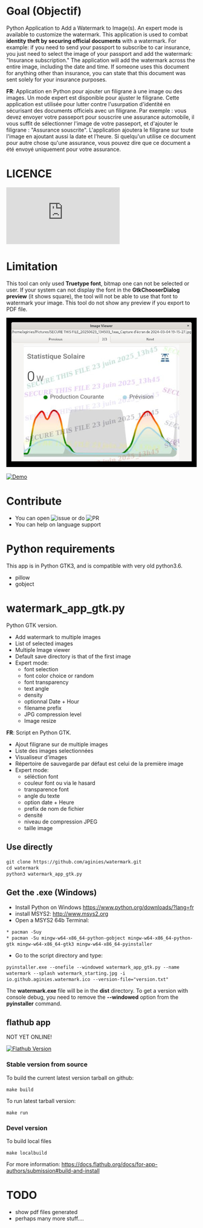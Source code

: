 # Goal (Objectif)

Python Application to Add a Watermark to Image(s). An expert mode is available to customize the watermark.
This application is used to combat **identity theft by securing official documents** with a watermark. For example: if you need to send your passport to subscribe to car insurance, you just need to select the image of your passport and add the watermark: "Insurance subscription." The application will add the watermark across the entire image, including the date and time. If someone uses this document for anything other than insurance, you can state that this document was sent solely for your insurance purposes.

**FR**: Application en Python pour ajouter un filigrane à une image ou des images. Un mode expert est disponible pour ajuster le filigrane. 
Cette application est utilisée pour lutter contre l'usurpation d'identité en sécurisant des documents officiels avec un filigrane. Par exemple : vous devez envoyer votre passeport pour souscrire une assurance automobile, il vous suffit de sélectionner l'image de votre passeport, et d'ajouter le filigrane : "Assurance souscrite". L'application ajoutera le filigrane sur toute l'image en ajoutant aussi la date et l'heure. Si quelqu'un utilise ce document pour autre chose qu'une assurance, vous pouvez dire que ce document a été envoyé uniquement pour votre assurance.

# LICENCE

![GPL2](https://www.gnu.org/licenses/old-licenses/gpl-2.0.html)

# Limitation

This tool can only used **Truetype font**, bitmap one can not be selected or user.
If your system can not display the font in the **GtkChooserDialog preview** (it shows square), the tool will not be able to use that font to watermark your image.
This tool do not show any preview if you export to PDF file.

![image](https://raw.githubusercontent.com/aginies/watermark/refs/heads/main/images/example.jpg)

[![Demo](https://img.youtube.com/vi/rNg0RGUvESI/0.jpg)](https://www.youtube.com/watch?v=rNg0RGUvESI)

# Contribute

* You can open ![issue](https://github.com/aginies/watermark/issues) or do ![PR](https://github.com/aginies/watermark/pulls)
* You can help on language support

# Python requirements

This app is in Python GTK3, and is compatible with very old python3.6.

* pillow
* gobject

# watermark_app_gtk.py

Python GTK version.
* Add watermark to multiple images
* List of selected images
* Multiple Image viewer
* Default save directory is that of the first image
* Expert mode: 
  * font selection
  * font color choice or random
  * font transparency
  * text angle
  * density
  * optionnal Date + Hour
  * filename prefix
  * JPG compression level
  * Image resize

**FR**:
Script en Python GTK.
* Ajout filigrane sur de multiple images
* Liste des images selectionnées
* Visualiseur d'images
* Répertoire de sauvegarde par défaut est celui de la première image
* Expert mode: 
  * séléction font
  * couleur font ou via le hasard
  * transparence font
  * angle du texte
  * option date + Heure
  * prefix de nom de fichier
  * densité
  * niveau de compression JPEG
  * taille image

## Use directly

```
git clone https://github.com/aginies/watermark.git
cd watermark
python3 watermark_app_gtk.py
```

## Get the .exe (Windows)

* Install Python on Windows https://www.python.org/downloads/?lang=fr
* install MSYS2: http://www.msys2.org
* Open a MSYS2 64b Terminal:
```
* pacman -Suy
* pacman -Su mingw-w64-x86_64-python-gobject mingw-w64-x86_64-python-gtk mingw-w64-x86_64-gtk3 mingw-w64-x86_64-pyinstaller
```

* Go to the script directory and type:
```
pyinstaller.exe --onefile --windowed watermark_app_gtk.py --name watermark --splash watermark_starting.jpg -i io.github.aginies.watermark.ico --version-file="version.txt"
```

The **watermark.exe** file will be in the **dist** directory.
To get a version with console debug, you need to remove the **--windowed** option from the **pyinstaller** command.

## flathub app

NOT YET ONLINE!

[](https://img.shields.io/badge/watermark-4.0-blue)

[![Flathub Version](https://flathub.org/apps/io.github.aginies.watermark)](https://flathub.org/apps/io.github.aginies.watermark)

### Stable version from source

To build the current latest version tarball on github:
```
make build
```
To run latest tarball version:
```
make run
```

### Devel version

To build local files
```
make localbuild
```

For more information: https://docs.flathub.org/docs/for-app-authors/submission#build-and-install

# TODO

* show pdf files generated
* perhaps many more stuff....
